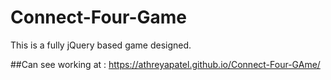# Connect-Four-Game

This is a fully jQuery based game designed.

##Can see working at : https://athreyapatel.github.io/Connect-Four-GAme/
